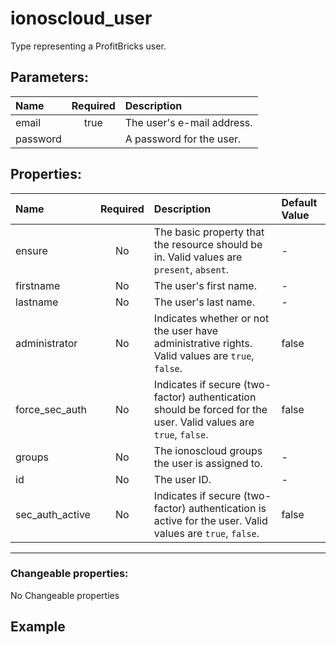 # ionoscloud_user

Type representing a ProfitBricks user.

## Parameters:

| Name | Required | Description |
| :--- | :-: | :--- |
| email | true | The user's e-mail address.   |
| password |  | A password for the user.   |

## Properties:

| Name | Required | Description | Default Value |
| :--- | :-: | :--- | :--- |
| ensure | No | The basic property that the resource should be in.  Valid values are `present`, `absent`.  | - |
| firstname | No | The user's first name.   | - |
| lastname | No | The user's last name.   | - |
| administrator | No | Indicates whether or not the user have administrative rights.  Valid values are `true`, `false`.  | false |
| force_sec_auth | No | Indicates if secure (two-factor) authentication should be forced for the user.  Valid values are `true`, `false`.  | false |
| groups | No | The ionoscloud groups the user is assigned to.   | - |
| id | No | The user ID.   | - |
| sec_auth_active | No | Indicates if secure (two-factor) authentication is active for the user.  Valid values are `true`, `false`.  | false |
***


### Changeable properties:

No Changeable properties


## Example

```text

```
